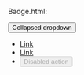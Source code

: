 Badge.html: 
<div class="pf-c-dropdown pf-m-expanded">
  <button class="pf-c-dropdown__toggle">
    <span class="pf-c-dropdown__toggle-text">
            Collapsed dropdown
      </span>
    <i class="fas fa-caret-down pf-c-dropdown__toggle-icon"></i>
  </button>
  <ul class="pf-c-dropdown__menu">
    <li>
      <a class="pf-c-dropdown__menu-item" href="#">Link</a>
    </li>
    <li>
      <a class="pf-c-dropdown__menu-item" href="#">Link</a>
    </li>
    <li>
      <button class="pf-c-dropdown__menu-item" disabled>Disabled action</button>
    </li>
    </li>
  </ul>
